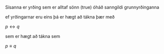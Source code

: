 Sísanna er yrðing sem er alltaf sönn (true) óháð sanngildi grunnyrðinganna

ef yrðingarnar eru eins þá er hægt að tákna þær með

$p \leftrightarrow q$

sem er hægt að tákna sem

$p\equiv q$